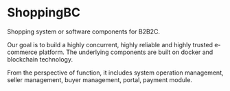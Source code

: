 # ShoppingBC
 Shopping system or software components for B2B2C.
 
 Our goal is to build a highly concurrent, highly reliable and highly trusted e-commerce platform. The underlying components are built on docker and blockchain technology.
 
From the perspective of function, it includes system operation management, seller management, buyer management, portal, payment module.
